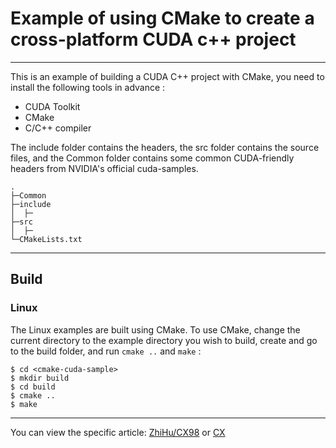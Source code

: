 # Example of using CMake to create a cross-platform CUDA c++ project

***

This is an example of building a CUDA C++ project with CMake, you need to install the following tools in advance :
- CUDA Toolkit
- CMake
- C/C++ compiler

The include folder contains the headers, the src folder contains the source files, and the Common folder contains some common CUDA-friendly headers from NVIDIA's official cuda-samples.
```
.
├─Common
├─include
│  ├─
├─src
│  ├─
└─CMakeLists.txt
```

***

## Build

### Linux

The Linux examples are built using CMake.   To use CMake, change the current directory to the example directory you wish to build, create and go to the build folder, and run `cmake ..` and `make` :

```Shell
$ cd <cmake-cuda-sample>
$ mkdir build
$ cd build
$ cmake ..
$ make
```

***

You can view the specific article: [ZhiHu/CX98](https://zhuanlan.zhihu.com/p/701581020) or [CX](https://cx9898.github.io/post/yong-%20CMake%20-gou-jian-kua-ping-tai-%20CUDA%20C-C%2B%2B%20-xiang-mu.html)

